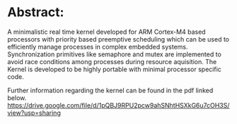 # Abstract:

A minimalistic real time kernel developed for ARM Cortex-M4 based
processors with priority based preemptive scheduling which can be used to efficiently manage
processes in complex embedded systems. Synchronization primitives like semaphore and mutex are implemented to avoid race conditions among processes during resource aquisition.
The Kernel is developed to be highly portable with minimal processor specific code.

Further information regarding the kernel can be found in the pdf linked below.
           https://drive.google.com/file/d/1pQBJ9RPU2pcw9ahSNhtHSXkG6u7cOH3S/view?usp=sharing
